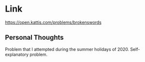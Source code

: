 # Link

https://open.kattis.com/problems/brokenswords

## Personal Thoughts

Problem that I attempted during the summer holidays of 2020. Self-explanatory problem.

